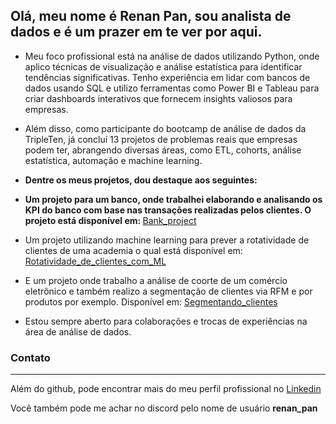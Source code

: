 ## Olá, meu nome é Renan Pan, sou analista de dados e é um prazer em te ver por aqui.

- Meu foco profissional está na análise de dados utilizando Python, onde aplico técnicas de visualização e análise estatística para identificar tendências significativas. Tenho experiência em lidar com bancos de dados usando SQL e utilizo ferramentas como Power BI e Tableau para criar dashboards interativos que fornecem insights valiosos para empresas.

-  Além disso, como participante do bootcamp de análise de dados da TripleTen, já concluí 13 projetos de problemas reais que empresas podem ter, abrangendo diversas áreas, como ETL, cohorts, análise estatística, automação e machine learning.

-  <b>Dentre os meus projetos, dou destaque aos seguintes:
  - Um projeto para um banco, onde trabalhei elaborando e analisando os KPI do banco com base nas transações realizadas pelos clientes. O projeto está disponível em:  </b> <a href="https://github.com/renanpan/Bank_project" target="_blank">Bank_project</a>
  - Um projeto utilizando machine learning para prever a rotatividade de clientes de uma academia o qual está disponível em: <a href="https://github.com/renanpan/Rotatividade_de_clientes_com_ML" target="_blank">Rotatividade_de_clientes_com_ML</a>
  - E um projeto onde trabalho a análise de coorte de um comércio eletrônico e também realizo a segmentação de clientes via RFM e por produtos por exemplo. Disponível em: <a href="https://github.com/renanpan/Segmentando_clientes" target="_blank">Segmentando_clientes</a>
-  Estou sempre aberto para colaborações e trocas de experiências na área de análise de dados.


### Contato
__________________________________________________________________________________________________________________________________________________________________________________________________________________
Além do github, pode encontrar mais do meu perfil profissional no <a href="https://www.linkedin.com/in/renan-pan/" target="_blank">Linkedin</a>

Você também pode me achar no discord pelo nome de usuário <b>renan_pan</b>
<!---
Preciso ver para atualizar com mais informações. Ainda está fraco.
--->
